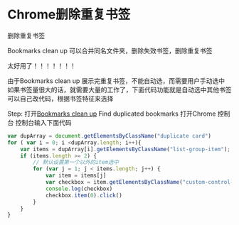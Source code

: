 # Chrome删除重复书签



删除重复书签
<!--more-->

Bookmarks clean up 可以合并同名文件夹，删除失效书签，删除重复书签

太好用了！！！！！！！

由于Bookmarks clean up 展示完重复书签，不能自动选，而需要用户手动选中
如果书签量很大的话，就需要大量的工作了，下面代码功能就是自动选中其他书签
可以自己改代码，根据书签特征来选择

Step: 
打开[Bookmarks clean up](https://chrome.google.com/webstore/detail/bookmarks-clean-up/oncbjlgldmiagjophlhobkogeladjijl/related)
Find duplicated bookmarks 
打开Chrome 控制台
控制台输入下面代码

```js
var dupArray = document.getElementsByClassName("duplicate card")
for ( var i = 0; i <dupArray.length; i++){
    var items = dupArray[i].getElementsByClassName("list-group-item");
    if (items.length >= 2) {
        // 默认设置第一个以外的item选中
        for (var j = 1; j < items.length; j++) {
            var item = items[j]
            var checkbox = item.getElementsByClassName("custom-control-input")
            console.log(checkbox)
            checkbox.item(0).click()
        }
    } 
}
```
